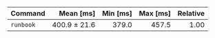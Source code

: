 | Command | Mean [ms] | Min [ms] | Max [ms] | Relative |
|:---|---:|---:|---:|---:|
| `runbook` | 400.9 ± 21.6 | 379.0 | 457.5 | 1.00 |
